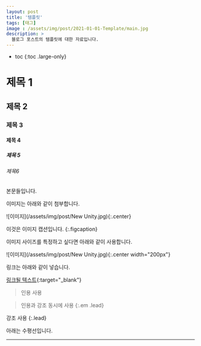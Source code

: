 ```yaml
---
layout: post
title: '템플릿'
tags: [태그]
image : /assets/img/post/2021-01-01-Template/main.jpg
description: >
  블로그 포스트의 템플릿에 대한 자료입니다.
---
```


* toc
{:toc .large-only}
# 제목 1

## 제목 2

### 제목 3

#### 제목 4

##### 제목 5

###### 제목6

본문들입니다. 




이미지는 아래와 같이 첨부합니다.

![이미지](/assets/img/post/New Unity.jpg){:.center}

이것은 이미지 캡션입니다.
{:.figcaption}




이미지 사이즈를 특정하고 싶다면 아래와 같이 사용합니다.

![이미지](/assets/img/post/New Unity.jpg){:.center width="200px"}



링크는 아래와 같이 넣습니다.

[링크될 텍스트]("https://google.com"){:target="_blank"}




> 인용 사용

> 인용과 강조 동시에 사용
{:.em .lead}

강조 사용
{:.lead}




아래는 수평선입니다.

---